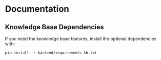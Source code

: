 # Documentation

## Knowledge Base Dependencies

If you need the knowledge base features, install the optional dependencies with:

```bash
pip install -r backend/requirements-kb.txt
```

